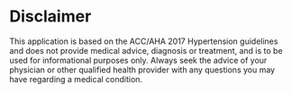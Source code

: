 # Disclaimer
This application is based on the ACC/AHA 2017 Hypertension guidelines and does not provide medical advice, diagnosis or treatment, and is to be used for informational purposes only. Always seek the advice of your physician or other qualified health provider with any questions you may have regarding a medical condition.

